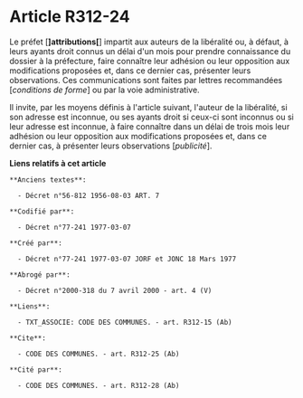 # Article R312-24

Le préfet [**]attributions[**] impartit aux auteurs de la libéralité ou, à défaut, à leurs ayants droit connus un délai d'un
mois pour prendre connaissance du dossier à la préfecture, faire connaître leur adhésion ou leur opposition aux modifications
proposées et, dans ce dernier cas, présenter leurs observations. Ces communications sont faites par lettres recommandées
[*conditions de forme*] ou par la voie administrative.

Il invite, par les moyens définis à l'article suivant, l'auteur de la libéralité, si son adresse est inconnue, ou ses ayants
droit si ceux-ci sont inconnus ou si leur adresse est inconnue, à faire connaître dans un délai de trois mois leur adhésion
ou leur opposition aux modifications proposées et, dans ce dernier cas, à présenter leurs observations [*publicité*].

**Liens relatifs à cet article**

	**Anciens textes**:

	  - Décret n°56-812 1956-08-03 ART. 7

	**Codifié par**:

	  - Décret n°77-241 1977-03-07

	**Créé par**:

	  - Décret n°77-241 1977-03-07 JORF et JONC 18 Mars 1977

	**Abrogé par**:

	  - Décret n°2000-318 du 7 avril 2000 - art. 4 (V)

	**Liens**:

	  - TXT_ASSOCIE: CODE DES COMMUNES. - art. R312-15 (Ab)

	**Cite**:

	  - CODE DES COMMUNES. - art. R312-25 (Ab)

	**Cité par**:

	  - CODE DES COMMUNES. - art. R312-28 (Ab)
